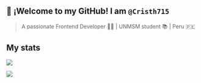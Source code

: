 ## 👋 ¡Welcome to my GitHub! I am `@Cristh715`
> A passionate Frontend Developer 👨‍💻 | UNMSM student 📚 | Peru 🇵🇪

## My stats

![](https://github-readme-stats.vercel.app/api/top-langs?username=cristh715&show_icons=true&locale=en&theme=transparent)

![](https://github-readme-stats.vercel.app/api?username=cristh715&show_icons=true&theme=transparent)

